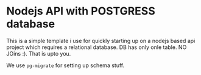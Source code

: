 # Nodejs API with POSTGRESS database

This is a simple template i use for quickly starting up on a nodejs based api project which requires a relational database.
DB has only onle table. NO JOins :). That is upto you.

We use `pg-migrate` for setting up schema stuff.
